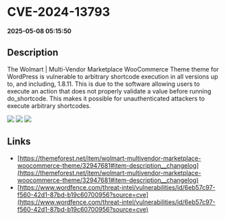 # CVE-2024-13793

**2025-05-08 05:15:50**

## Description
The Wolmart | Multi-Vendor Marketplace WooCommerce Theme theme for WordPress is vulnerable to arbitrary shortcode execution in all versions up to, and including, 1.8.11. This is due to the software allowing users to execute an action that does not properly validate a value before running do_shortcode. This makes it possible for unauthenticated attackers to execute arbitrary shortcodes.

![](https://img.shields.io/static/v1?label=Score&message=7.3&color=red)
![](https://img.shields.io/static/v1?label=Severity&message=HIGH&color=red)
![](https://img.shields.io/static/v1?label=CWE&message=RCE&color=green)

## Links
- [https://themeforest.net/item/wolmart-multivendor-marketplace-woocommerce-theme/32947681#item-description__changelog](https://themeforest.net/item/wolmart-multivendor-marketplace-woocommerce-theme/32947681#item-description__changelog)
- [https://www.wordfence.com/threat-intel/vulnerabilities/id/6eb57c97-f560-42d1-87bd-b19c60700956?source=cve](https://www.wordfence.com/threat-intel/vulnerabilities/id/6eb57c97-f560-42d1-87bd-b19c60700956?source=cve)
